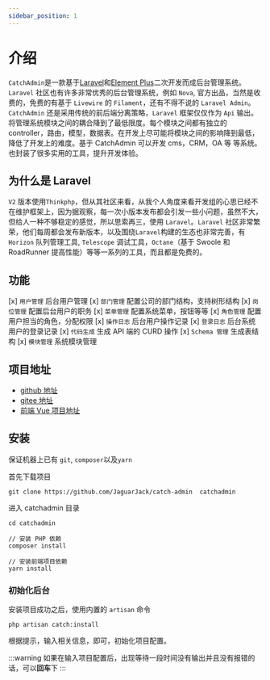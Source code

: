 ```yaml
---
sidebar_position: 1
---
```


# 介绍

`CatchAdmin`是一款基于[Laravel](https://laravel.com)和[Element Plus](https://element-plus.org)二次开发而成后台管理系统。`Laravel` 社区也有许多非常优秀的后台管理系统，例如 `Nova`, 官方出品，当然是收费的，免费的有基于 `Livewire` 的 `Filament`，还有不得不说的 `Laravel Admin`。`CatchAdmin` 还是采用传统的前后端分离策略，`Laravel` 框架仅仅作为 `Api` 输出。将管理系统模块之间的耦合降到了最低限度。每个模块之间都有独立的 controller，路由，模型，数据表。在开发上尽可能将模块之间的影响降到最低，降低了开发上的难度。基于 CatchAdmin 可以开发 cms，CRM，OA 等 等系统。也封装了很多实用的工具，提升开发体验。

## 为什么是 Laravel
`V2` 版本使用`Thinkphp`，但从其社区来看，从我个人角度来看开发组的心思已经不在维护框架上，因为据观察，每一次小版本发布都会引发一些小问题，虽然不大，但给人一种不够稳定的感觉，所以思索再三，使用 `Laravel`。`Laravel` 社区非常繁荣，他们每周都会发布新版本，以及围绕`Laravel`构建的生态也非常完善，有 `Horizon` 队列管理工具, `Telescope` 调试工具，`Octane`（基于 Swoole 和 RoadRunner 提高性能）等等一系列的工具，而且都是免费的。

## 功能
[x] `用户管理` 后台用户管理
[x] `部门管理` 配置公司的部门结构，支持树形结构
[x] `岗位管理` 配置后台用户的职务
[x] `菜单管理` 配置系统菜单，按钮等等
[x] `角色管理` 配置用户担当的角色，分配权限
[x] `操作日志` 后台用户操作记录
[x] `登录日志` 后台系统用户的登录记录
[x] `代码生成` 生成 API 端的 CURD 操作
[x] `Schema 管理` 生成表结构 
[x] `模块管理` 系统模块管理

## 项目地址
- [github 地址](https://github.com/jaguarjack/catch-admin)
- [gitee 地址](https://gitee.com/jaguarjack/catchAdmin)
- [前端 Vue 项目地址](https://github.com/jaguarjack/catch-admin-vue)

## 安装
保证机器上已有 `git`, `composer`以及`yarn`

首先下载项目
```shell
git clone https://github.com/JaguarJack/catch-admin  catchadmin
```

进入 catchadmin 目录
```shell
cd catchadmin

// 安装 PHP 依赖
composer install

// 安装前端项目依赖
yarn install
```

### 初始化后台
安装项目成功之后，使用内置的 `artisan` 命令
```shell
php artisan catch:install
```
根据提示，输入相关信息，即可，初始化项目配置。

:::warning
如果在输入项目配置后，出现等待一段时间没有输出并且没有报错的话，可以**回车**下
:::

